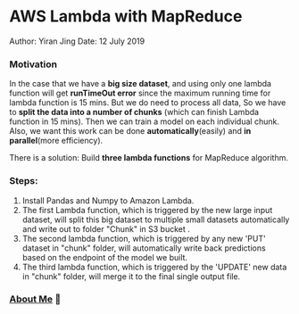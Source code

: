# AWS Lambda with MapReduce

Author: Yiran Jing
Date: 12 July 2019

### Motivation
In the case that we have a **big size dataset**, and using only one lambda function will get **runTimeOut error** since the maximum running time for lambda function is 15 mins. But we do need to process all data, So we have to **split the data into a number of chunks** (which can finish Lambda function in 15 mins). Then we can train a model on each individual chunk. Also, we want this work can be done **automatically**(easily) and **in parallel**(more efficiency).

There is a solution: Build **three lambda functions** for MapReduce algorithm.
### Steps:
1. Install Pandas and Numpy to Amazon Lambda.
2. The first Lambda function, which is triggered by the new large input dataset, will split this big dataset to multiple small datasets automatically and write out to folder "Chunk" in S3 bucket .
3. The second lambda function, which is triggered by any new 'PUT' dataset in "chunk" folder, will automatically write back predictions based on the endpoint of the model we built.
4. The third lambda function, which is triggered by the 'UPDATE' new data in "chunk" folder, will merge it to the final single output file.






### [About Me](https://github.com/YiranJing/AboutMe/blob/master/README.md) 🌱

